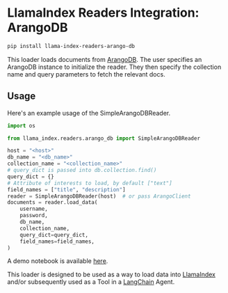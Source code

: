 # LlamaIndex Readers Integration: ArangoDB

```bash
pip install llama-index-readers-arango-db
```

This loader loads documents from [ArangoDB](https://github.com/arangodb/arangodb?tab=readme-ov-file#arangodb). The user specifies an ArangoDB instance to
initialize the reader. They then specify the collection name and query parameters to
fetch the relevant docs.

## Usage

Here's an example usage of the SimpleArangoDBReader.

```python
import os

from llama_index.readers.arango_db import SimpleArangoDBReader

host = "<host>"
db_name = "<db_name>"
collection_name = "<collection_name>"
# query_dict is passed into db.collection.find()
query_dict = {}
# Attribute of interests to load, by default ["text"]
field_names = ["title", "description"]
reader = SimpleArangoDBReader(host)  # or pass ArangoClient
documents = reader.load_data(
    username,
    password,
    db_name,
    collection_name,
    query_dict=query_dict,
    field_names=field_names,
)
```

A demo notebook is available [here](https://colab.research.google.com/github/arangodb/interactive_tutorials/blob/master/notebooks/example_output/Langchain_Full_output.ipynb).

This loader is designed to be used as a way to load data into [LlamaIndex](https://github.com/run-llama/llama_index/tree/main/llama_index) and/or subsequently used as a Tool in a [LangChain](https://github.com/hwchase17/langchain) Agent.
